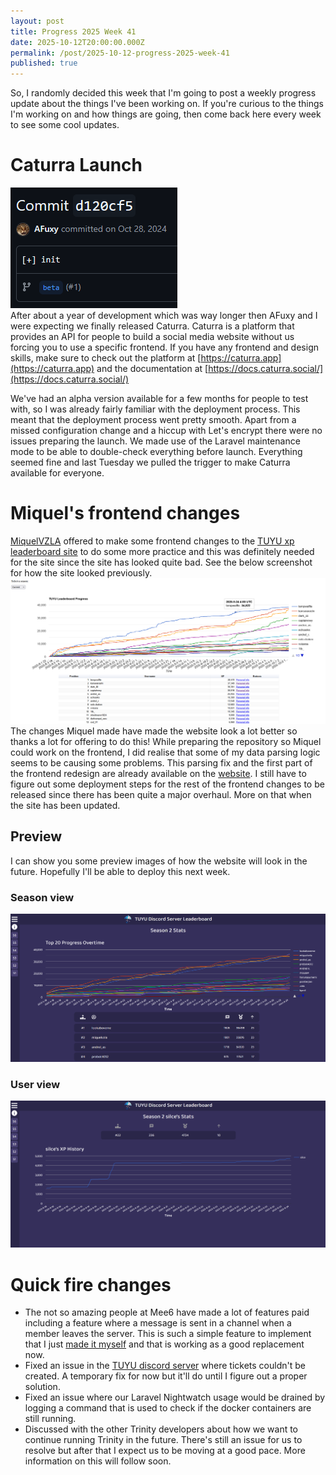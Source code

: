 ```yaml
---
layout: post
title: Progress 2025 Week 41
date: 2025-10-12T20:00:00.000Z
permalink: /post/2025-10-12-progress-2025-week-41
published: true
---
```


So, I randomly decided this week that I'm going to post a weekly progress update about the things I've been working on.
If you're curious to the things I'm working on and how things are going, then come back here every week to see some cool updates.

# Caturra Launch
![Initial commit being made nearly a year ago](/images/2025/10/12/CaturraInitCommit.png)  
After about a year of development which was way longer then AFuxy and I were expecting we finally released Caturra.
Caturra is a platform that provides an API for people to build a social media website without us forcing you to use a specific frontend.
If you have any frontend and design skills, make sure to check out the platform at [https://caturra.app](https://caturra.app) and the documentation at [https://docs.caturra.social/](https://docs.caturra.social/)

We've had an alpha version available for a few months for people to test with, so I was already fairly familiar with the deployment process.
This meant that the deployment process went pretty smooth.
Apart from a missed configuration change and a hiccup with Let's encrypt there were no issues preparing the launch.
We made use of the Laravel maintenance mode to be able to double-check everything before launch.
Everything seemed fine and last Tuesday we pulled the trigger to make Caturra available for everyone.

# Miquel's frontend changes
[MiquelVZLA](https://github.com/MiquelVZLA) offered to make some frontend changes to the [TUYU xp leaderboard site](https://tuyu.slicegames.nl) to do some more practice and this was definitely needed for the site since the site has looked quite bad.
See the below screenshot for how the site looked previously.  
![Old TUYU Leaderboard site design](/images/2025/10/12/OldTUYULeaderboardSite.png)  
The changes Miquel made have made the website look a lot better so thanks a lot for offering to do this!
While preparing the repository so Miquel could work on the frontend, I did realise that some of my data parsing logic seems to be causing some problems.
This parsing fix and the first part of the frontend redesign are already available on the [website](https://tuyu.slicegames.nl).
I still have to figure out some deployment steps for the rest of the frontend changes to be released since there has been quite a major overhaul.
More on that when the site has been updated.

## Preview
I can show you some preview images of how the website will look in the future. Hopefully I'll be able to deploy this next week.
### Season view
![New TUYU Leaderboard site design preview in season view](/images/2025/10/12/Preview1TUYULeaderboardSite.png)
### User view
![New TUYU Leaderboard site design preview in user view](/images/2025/10/12/Preview2TUYULeaderboardSite.png)

# Quick fire changes
- The not so amazing people at Mee6 have made a lot of features paid including a feature where a message is sent in a channel when a member leaves the server. This is such a simple feature to implement that I just [made it myself](https://github.com/SliceCraft/TUYUcordBot/pull/35) and that is working as a good replacement now.
- Fixed an issue in the [TUYU discord server](https://discord.gg/tuyu) where tickets couldn't be created. A temporary fix for now but it'll do until I figure out a proper solution.
- Fixed an issue where our Laravel Nightwatch usage would be drained by logging a command that is used to check if the docker containers are still running.
- Discussed with the other Trinity developers about how we want to continue running Trinity in the future. There's still an issue for us to resolve but after that I expect us to be moving at a good pace. More information on this will follow soon.